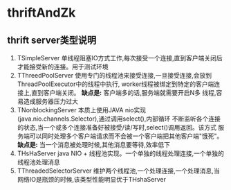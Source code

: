 # thriftAndZk

## thrift server类型说明
1) TSimpleServer
单线程阻塞IO方式工作,每次接受一个连接,直到客户端关闭后才能接受新的连接。用于测试环境
2) TThreedPoolServer
使用专门的线程池来接受连接,一旦接受连接,会放到ThreadPoolExecutor中的线程中执行,
worker线程被绑定到特定的客户端连接上,直到客户端关闭。
**缺点是:** 客户端多的话,服务端就需要开启N多
线程,容易造成服务器压力过大
3) TNonblockingServer
本质上使用JAVA nio实现(java.nio.channels.Selector),通过调用select(),内部循环
不断监听各个连接的状态,当一个或多个连接准备好被接受/读/写时,select()调用返回。该方式
服务端可以同时处理多个客户端请求而不会被一个客户端把其他客户端"饿死"。
**缺点是:** 当一个消息被处理时候,其他消息要等待,效率低下
4) THsHaServer
java NIO + 线程池实现。一个单独的线程处理连接,一个单独的线程池处理消息
5) TThreadedSelectorServer
维护两个线程池,一个处理连接,一个处理消息,当网络IO是瓶颈的时候,该类型性能明显优于THshaServer
